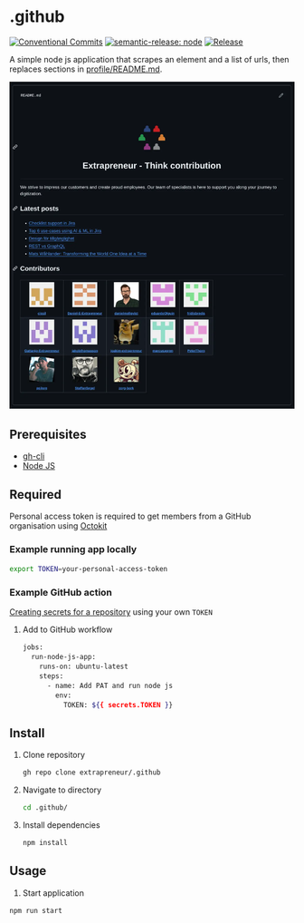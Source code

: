 # .github

[![Conventional Commits](https://img.shields.io/badge/Conventional%20Commits-1.0.0-yellow.svg)](https://conventionalcommits.org)
[![semantic-release: node](https://img.shields.io/badge/semantic--release-node-e10079?logo=semantic-release)](https://github.com/semantic-release/semantic-release)
[![Release](https://github.com/extrapreneur/.github/actions/workflows/release.yml/badge.svg)](https://github.com/extrapreneur/.github/actions/workflows/release.yml)

A simple node js application that scrapes an element and a list of urls, then replaces sections in [profile/README.md](./profile/README.md).

<center>
  <img width="640" src="docs/images/screenshot.webp" alt="Screenshot">
</center>

## Prerequisites

- [gh-cli](https://github.com/cli/cli?tab=readme-ov-file#installation)
- [Node JS](https://nodejs.org/en/download/package-manager)

## Required

Personal access token is required to get members from a GitHub organisation using [Octokit](https://github.com/octokit)

### Example running app locally

```bash
export TOKEN=your-personal-access-token
```

### Example GitHub action

[Creating secrets for a repository](https://docs.github.com/en/actions/how-tos/write-workflows/choose-what-workflows-do/use-secrets#creating-secrets-for-a-repository) using your own `TOKEN`

1. Add to GitHub workflow

   ```bash
   jobs:
     run-node-js-app:
       runs-on: ubuntu-latest
       steps:
         - name: Add PAT and run node js
           env:
             TOKEN: ${{ secrets.TOKEN }}
   ```

## Install

1. Clone repository

   ```bash
   gh repo clone extrapreneur/.github
   ```

1. Navigate to directory

   ```bash
   cd .github/
   ```

1. Install dependencies

   ```bash
   npm install
   ```

## Usage

1. Start application

```bash
npm run start
```
